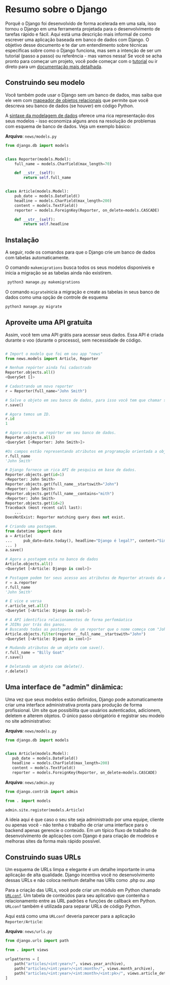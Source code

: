 # Resumo sobre o Django

Porquê o Django foi desenvolvido de forma acelerada em uma sala, isso tornou o Django em uma ferramenta projetada para o desenvolvimento de tarefas rápido e fácil. Aqui está uma descrição mais informal de como escrever uma aplicação baseada em banco de dados com Django.
O objetivo desse documento e te dar um entendimento sobre técnicas especificas sobre como o Django funciona, mas sem a intenção de ser um tutorial (passo a passo) ou referência - mas vamos nessa! Se você se acha pronto para começar um projeto, você pode começar com o [tutorial](https://docs.djangoproject.com/en/5.1/intro/tutorial01/) ou ir direto para um [documentação mais detalhada](https://docs.djangoproject.com/en/5.1/topics/).

## Construindo seu modelo

Você também pode usar o Django sem um banco de dados, mas saiba que ele vem com [mapeador de objetos relacionais](https://en.wikipedia.org/wiki/Object-relational_mapping) que permite que você descreva seu banco de dados (se houver) em código Python.

A [sintaxe da modelagem de dados](https://docs.djangoproject.com/en/5.1/topics/db/models/) oferece uma rica representação dos seus modelos - isso economiza alguns anos na resolução de problemas com esquema de banco de dados. Veja um exemplo básico:

**Arquivo**: `news/models.py`

```python
from django.db import models


class Reporter(models.Model):
    full_name = models.CharField(max_length=70)

    def __str__(self):
        return self.full_name


class Article(models.Model):
    pub_date = models.DateField()
    headline = models.CharField(max_length=200)
    content = models.TextField()
    reporter = models.ForeignKey(Reporter, on_delete=models.CASCADE)

    def __str__(self):
        return self.headline
```

## Instalação

A seguir, rode os comandos para que o Django crie um banco de dados com tabelas automaticamente.

O comando `makemigrations` busca todos os seus modelos disponíveis e inicia a migração se as tabelas ainda não existirem.

```bash
 python3 manage.py makemigrations
```

O comando `migrate`inicia a migração e create as tabelas in seus banco de dados como uma opção de controle de esquema

```bash
python3 manage.py migrate
```

## Aproveite uma API gratuita

Assim, você tem uma API grátis para acessar seus dados. Essa API é criada durante o voo (durante o processo), sem necessidade de código.

```python

# Import o modelo que foi em seu app "news"
from news.models import Article, Reporter

# Nenhum repórter ainda foi cadastrado
Reporter.objects.all()
<QuerySet []>

# Cadastrando um novo reporter
r = Reporter(full_name="John Smith")

# Salve o objeto em seu banco de dados, para isso você tem que chamar save().
r.save()

# Agora temos um ID.
r.id
1

# Agora existe um repórter em seu banco de dados.
Reporter.objects.all()
<QuerySet [<Reporter: John Smith>]>

#Os campos estão representando atributos em programação orientada a objeto em Python.
r.full_name
'John Smith'

# Django fornece um rica API de pesquisa em base de dados.
Reporter.objects.get(id=1)
<Reporter: John Smith>
Reporter.objects.get(full_name__startswith="John")
<Reporter: John Smith>
Reporter.objects.get(full_name__contains="mith")
<Reporter: John Smith>
Reporter.objects.get(id=2)
Traceback (most recent call last):
    ...
DoesNotExist: Reporter matching query does not exist.

# Criando uma postagem.
from datetime import date
a = Article(
...     pub_date=date.today(), headline="Django é legal?", content="Sim!", reporter=r
... )
a.save()

# Agora a postagem esta no banco de dados
Article.objects.all()
<QuerySet [<Article: Django is cool>]>

# Postagem podem ter seus acesso aos atributos de Reporter através da API.
r = a.reporter
r.full_name
'John Smith'

# E vice e versa
r.article_set.all()
<QuerySet [<Article: Django is cool>]>

# A API identifica relacionamentos de forma perfomáatica
# JOINs por trás dos panos.
# Buscando todas as postagens de um reporter que o nome começa com "John".
Article.objects.filter(reporter__full_name__startswith="John")
<QuerySet [<Article: Django is cool>]>

# Mudando atributos de um objeto com save().
r.full_name = "Billy Goat"
r.save()

# Deletando um objeto com delete().
r.delete()
```

## Uma interface de "admin" dinâmica:

Uma vez que seus modelos estão definidos, Django pode automaticamente criar uma interface administrativa pronta para produção de forma profissional. Um site que possibilita que usuários autenticados, adicionem, deletem e alterem objetos. O único passo obrigatório é registrar seu modelo no site administrativo:

**Arquivo**: `news/models.py`

```python
from django.db import models


class Article(models.Model):
   pub_date = models.DateField()
   headline = models.CharField(max_length=200)
   content = models.TextField()
   reporter = models.ForeignKey(Reporter, on_delete=models.CASCADE)
```

**Arquivo**: `news/admin.py`

```python
from django.contrib import admin

from . import models

admin.site.register(models.Article)
```

A ideia aqui é que caso o seu site seja administrado por uma equipe, cliente ou apenas você - não tenha o trabalho de criar uma interface para o backend apenas gerencie o conteúdo.
Em um típico fluxo de trabalho de desenvolvimento de aplicações com Django é para criação de modelos e melhoras sites da forma mais rápido possível.

## Construindo suas URLs

Um esquema de URLs limpa e elegante é um detalhe importante in uma aplicação de alta qualidade. Django incentiva você no desenvolvimento dessas URLs e não coloca nenhum detalhe nas URls como .php ou .asp

Para a criação das URLs, você pode criar um módulo em Python chamado [`URLconf`](https://docs.djangoproject.com/en/5.1/topics/http/urls/). Um tabela de conteúdos para seu aplicativo que contenha o relacionamento entre as URL padrões e funções de callback em Python. `URLconf` também é utilizada para separar URLs de código Python.

Aqui está como uma `URLconf` deveria parecer para a aplicação `Reporter/Article`:

**Arquivo**: `news/urls.py`

```python news/url.py
from django.urls import path

from . import views

urlpatterns = [
    path("articles/<int:year>/", views.year_archive),
    path("articles/<int:year>/<int:month>/", views.month_archive),
    path("articles/<int:year>/<int:month>/<int:pk>/", views.article_detail),
]
```
